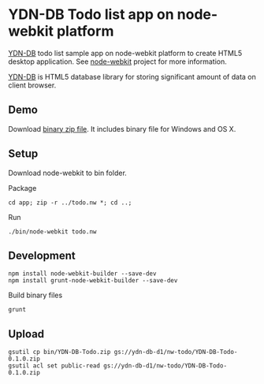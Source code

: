 # YDN-DB Todo list app on node-webkit platform

[YDN-DB](http://dev.yathit.com/ydn-db) todo list sample app on node-webkit platform to create HTML5 desktop application. See [node-webkit](http://strongloop.com/strongblog/creating-desktop-applications-with-node-webkit/) project for more information.

[YDN-DB](http://dev.yathit.com/ydn-db) is HTML5 database library for storing significant amount of data on client browser.


## Demo

Download [binary zip file](http://ydn-db-d1.cloud.googleapis.com/nw-todo/YDN-DB-Todo-0.1.0.zip). It includes binary file for Windows and OS X.

## Setup


Download node-webkit to bin folder.

Package

    cd app; zip -r ../todo.nw *; cd ..;

Run

    ./bin/node-webkit todo.nw


## Development

    npm install node-webkit-builder --save-dev
    npm install grunt-node-webkit-builder --save-dev

Build binary files

    grunt

## Upload

    gsutil cp bin/YDN-DB-Todo.zip gs://ydn-db-d1/nw-todo/YDN-DB-Todo-0.1.0.zip
    gsutil acl set public-read gs://ydn-db-d1/nw-todo/YDN-DB-Todo-0.1.0.zip


